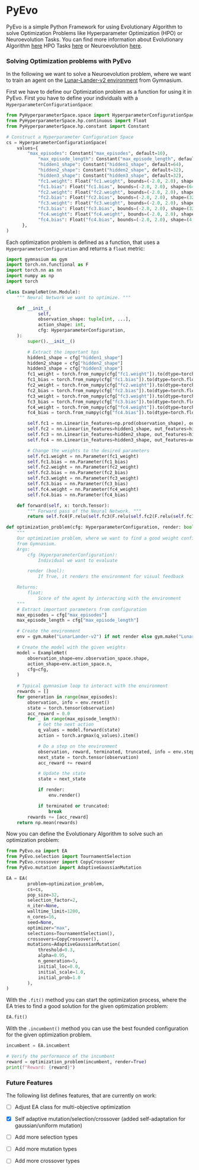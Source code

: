 # PyEvo
PyEvo is a simple Python Framework for using Evolutionary Algorithm to solve Optimization Problems like 
Hyperparameter Optimization (HPO) or Neuroevolution Tasks.
You can find more information about 
Evolutionary Algorithm [here](https://en.wikipedia.org/wiki/Evolutionary_algorithm) 
HPO Tasks [here](https://en.wikipedia.org/wiki/Hyperparameter_optimization) or 
Neuroevolution [here](https://en.wikipedia.org/wiki/Neuroevolution).

### Solving Optimization problems with PyEvo
In the following we want to solve a Neuroevolution problem, where we want to train an agent on the 
[Lunar-Lander-v2 environment](https://gymnasium.farama.org/environments/box2d/lunar_lander/) from Gymnasium.

First we have to define our Optimization problem as a function for using it in PyEvo.
First you have to define your individuals with a `HyperparameterConfigurationSpace`:
```python
from PyHyperparameterSpace.space import HyperparameterConfigurationSpace
from PyHyperparameterSpace.hp.continuous import Float
from PyHyperparameterSpace.hp.constant import Constant

# Construct a Hyperparameter Configuration Space
cs = HyperparameterConfigurationSpace(
    values={
        "max_episodes": Constant("max_episodes", default=10),
            "max_episode_length": Constant("max_episode_length", default=1000),
            "hidden1_shape": Constant("hidden1_shape", default=64),
            "hidden2_shape": Constant("hidden2_shape", default=32),
            "hidden3_shape": Constant("hidden3_shape", default=32),
            "fc1.weight": Float("fc1.weight", bounds=(-2.0, 2.0), shape=(64, 8)),
            "fc1.bias": Float("fc1.bias", bounds=(-2.0, 2.0), shape=(64,)),
            "fc2.weight": Float("fc2.weight", bounds=(-2.0, 2.0), shape=(32, 64)),
            "fc2.bias": Float("fc2.bias", bounds=(-2.0, 2.0), shape=(32,)),
            "fc3.weight": Float("fc3.weight", bounds=(-2.0, 2.0), shape=(32, 32)),
            "fc3.bias": Float("fc3.bias", bounds=(-2.0, 2.0), shape=(32,)),
            "fc4.weight": Float("fc4.weight", bounds=(-2.0, 2.0), shape=(4, 32)),
            "fc4.bias": Float("fc4.bias", bounds=(-2.0, 2.0), shape=(4,)),
      },
)
```

Each optimization problem is defined as a function, that uses a `HyperparameterConfiguration` and returns a `float` 
metric:
```python
import gymnasium as gym
import torch.nn.functional as F
import torch.nn as nn
import numpy as np
import torch

class ExampleNet(nn.Module):
    """ Neural Network we want to optimize. """

    def __init__(
            self,
            observation_shape: tuple[int, ...],
            action_shape: int,
            cfg: HyperparameterConfiguration,
    ):
        super().__init__()

        # Extract the important hps
        hidden1_shape = cfg["hidden1_shape"]
        hidden2_shape = cfg["hidden2_shape"]
        hidden3_shape = cfg["hidden3_shape"]
        fc1_weight = torch.from_numpy(cfg["fc1.weight"]).to(dtype=torch.float32)
        fc1_bias = torch.from_numpy(cfg["fc1.bias"]).to(dtype=torch.float32)
        fc2_weight = torch.from_numpy(cfg["fc2.weight"]).to(dtype=torch.float32)
        fc2_bias = torch.from_numpy(cfg["fc2.bias"]).to(dtype=torch.float32)
        fc3_weight = torch.from_numpy(cfg["fc3.weight"]).to(dtype=torch.float32)
        fc3_bias = torch.from_numpy(cfg["fc3.bias"]).to(dtype=torch.float32)
        fc4_weight = torch.from_numpy(cfg["fc4.weight"]).to(dtype=torch.float32)
        fc4_bias = torch.from_numpy(cfg["fc4.bias"]).to(dtype=torch.float32)

        self.fc1 = nn.Linear(in_features=np.prod(observation_shape), out_features=hidden1_shape)
        self.fc2 = nn.Linear(in_features=hidden1_shape, out_features=hidden2_shape)
        self.fc3 = nn.Linear(in_features=hidden2_shape, out_features=hidden3_shape)
        self.fc4 = nn.Linear(in_features=hidden3_shape, out_features=action_shape)

        # Change the weights to the desired parameters
        self.fc1.weight = nn.Parameter(fc1_weight)
        self.fc1.bias = nn.Parameter(fc1_bias)
        self.fc2.weight = nn.Parameter(fc2_weight)
        self.fc2.bias = nn.Parameter(fc2_bias)
        self.fc3.weight = nn.Parameter(fc3_weight)
        self.fc3.bias = nn.Parameter(fc3_bias)
        self.fc4.weight = nn.Parameter(fc4_weight)
        self.fc4.bias = nn.Parameter(fc4_bias)

    def forward(self, x: torch.Tensor):
        """ Forward pass of the Neural Network. """
        return self.fc4(F.relu(self.fc3(F.relu(self.fc2(F.relu(self.fc1(x)))))))

def optimization_problem(cfg: HyperparameterConfiguration, render: bool = False) -> float:
    """
    Our optimization problem, where we want to find a good weight configuration to solve the LunarLander-v2 environment
    from Gymnasium.
    Args:
        cfg (HyperparameterConfiguration):
            Individual we want to evaluate

        render (bool):
            If True, it renders the environment for visual feedback

    Returns:
        float:
            Score of the agent by interacting with the environment
    """
    # Extract important parameters from configuration
    max_episodes = cfg["max_episodes"]
    max_episode_length = cfg["max_episode_length"]

    # Create the environment
    env = gym.make("LunarLander-v2") if not render else gym.make("LunarLander-v2", render_mode="human")

    # Create the model with the given weights
    model = ExampleNet(
        observation_shape=env.observation_space.shape,
        action_shape=env.action_space.n,
        cfg=cfg,
    )
    
    # Typical gymnasium loop to interact with the environment
    rewards = []
    for generation in range(max_episodes):
        observation, info = env.reset()
        state = torch.tensor(observation)
        acc_reward = 0.0
        for _ in range(max_episode_length):
            # Get the next action
            q_values = model.forward(state)
            action = torch.argmax(q_values).item()

            # Do a step on the environment
            observation, reward, terminated, truncated, info = env.step(action)
            next_state = torch.tensor(observation)
            acc_reward += reward

            # Update the state
            state = next_state

            if render:
                env.render()

            if terminated or truncated:
                break
        rewards += [acc_reward]
    return np.mean(rewards)
```

Now you can define the Evolutionary Algorithm to solve such an optimization problem:
```python
from PyEvo.ea import EA
from PyEvo.selection import TournamentSelection
from PyEvo.crossover import CopyCrossover
from PyEvo.mutation import AdaptiveGaussianMutation

EA = EA(
        problem=optimization_problem,
        cs=cs,
        pop_size=32,
        selection_factor=2,
        n_iter=None,
        walltime_limit=1200,
        n_cores=16,
        seed=None,
        optimizer="max",
        selections=TournamentSelection(),
        crossovers=CopyCrossover(),
        mutations=AdaptiveGaussianMutation(
            threshold=0.3,
            alpha=0.95,
            n_generation=5,
            initial_loc=0.0,
            initial_scale=1.0,
            initial_prob=1.0
        ),
)
```

With the `.fit()` method you can start the optimization process, where the EA tries to find a good solution for the
given optimization problem:
```python
EA.fit()
```

With the `.incumbent()` method you can use the best founded configuration for the given optimization problem.
```python
incumbent = EA.incumbent

# Verify the performance of the incumbent
reward = optimization_problem(incumbent, render=True)
print(f"Reward: {reward}")
```

### Future Features
The following list defines features, that are currently on work:

* [ ] Adjust EA class for multi-objective optimization
* [x] Self adaptive mutation/selection/crossover (added self-adaptation for gaussian/uniform mutation)
* [ ] Add more selection types
* [ ] Add more mutation types
* [ ] Add more crossover types
  